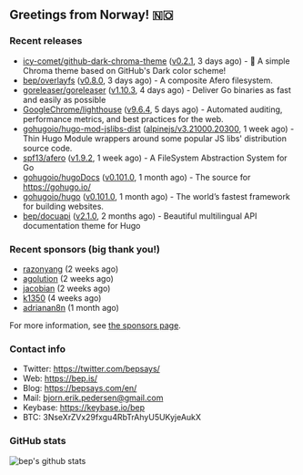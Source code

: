 ## Greetings from Norway! 🇳🇴

### Recent releases
- [icy-comet/github-dark-chroma-theme](https://github.com/icy-comet/github-dark-chroma-theme) ([v0.2.1](https://github.com/icy-comet/github-dark-chroma-theme/releases/tag/v0.2.1), 3 days ago) - 🌙 A simple Chroma theme based on GitHub&#39;s Dark color scheme!
- [bep/overlayfs](https://github.com/bep/overlayfs) ([v0.8.0](https://github.com/bep/overlayfs/releases/tag/v0.8.0), 3 days ago) - A composite Afero filesystem.
- [goreleaser/goreleaser](https://github.com/goreleaser/goreleaser) ([v1.10.3](https://github.com/goreleaser/goreleaser/releases/tag/v1.10.3), 4 days ago) - Deliver Go binaries as fast and easily as possible
- [GoogleChrome/lighthouse](https://github.com/GoogleChrome/lighthouse) ([v9.6.4](https://github.com/GoogleChrome/lighthouse/releases/tag/v9.6.4), 5 days ago) - Automated auditing, performance metrics, and best practices for the web.
- [gohugoio/hugo-mod-jslibs-dist](https://github.com/gohugoio/hugo-mod-jslibs-dist) ([alpinejs/v3.21000.20300](https://github.com/gohugoio/hugo-mod-jslibs-dist/releases/tag/alpinejs%2Fv3.21000.20300), 1 week ago) - Thin Hugo Module wrappers around some popular JS libs&#39; distribution source code.
- [spf13/afero](https://github.com/spf13/afero) ([v1.9.2](https://github.com/spf13/afero/releases/tag/v1.9.2), 1 week ago) - A FileSystem Abstraction System for Go
- [gohugoio/hugoDocs](https://github.com/gohugoio/hugoDocs) ([v0.101.0](https://github.com/gohugoio/hugoDocs/releases/tag/v0.101.0), 1 month ago) - The source for https://gohugo.io/
- [gohugoio/hugo](https://github.com/gohugoio/hugo) ([v0.101.0](https://github.com/gohugoio/hugo/releases/tag/v0.101.0), 1 month ago) - The world’s fastest framework for building websites.
- [bep/docuapi](https://github.com/bep/docuapi) ([v2.1.0](https://github.com/bep/docuapi/releases/tag/v2.1.0), 2 months ago) - Beautiful multilingual API documentation theme for Hugo


### Recent sponsors (big thank you!)

- [razonyang](https://github.com/razonyang) (2 weeks ago)
- [agolution](https://github.com/agolution) (2 weeks ago)
- [jacobian](https://github.com/jacobian) (2 weeks ago)
- [k1350](https://github.com/k1350) (4 weeks ago)
- [adrianan8n](https://github.com/adrianan8n) (1 month ago)

For more information, see [the sponsors page](https://github.com/sponsors/bep/).

### Contact info
- Twitter: https://twitter.com/bepsays/
- Web: https://bep.is/
- Blog: https://bepsays.com/en/
- Mail: bjorn.erik.pedersen@gmail.com
- Keybase: https://keybase.io/bep
- BTC: 3NseXrZVx29fxgu4RbTrAhyU5UKyjeAukX


### GitHub stats
![bep's github stats](https://github-readme-stats.vercel.app/api?username=bep&count_private=true&hide_title=true)

